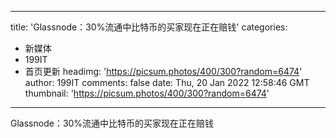 
---
title: 'Glassnode：30%流通中比特币的买家现在正在赔钱'
categories: 
 - 新媒体
 - 199IT
 - 首页更新
headimg: 'https://picsum.photos/400/300?random=6474'
author: 199IT
comments: false
date: Thu, 20 Jan 2022 12:58:46 GMT
thumbnail: 'https://picsum.photos/400/300?random=6474'
---

<div>   
Glassnode：30%流通中比特币的买家现在正在赔钱  
</div>
            
